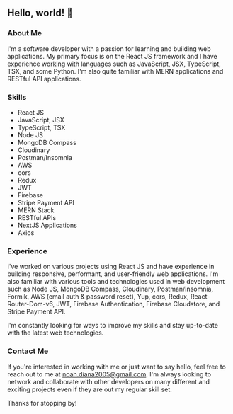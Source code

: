 ## Hello, world! 👋

### About Me
I'm a software developer with a passion for learning and building web applications. My primary focus is on the React JS framework and I have experience working with languages such as JavaScript, JSX, TypeScript, TSX, and some Python. I'm also quite familiar with MERN applications and RESTful API applications.

### Skills
- React JS
- JavaScript, JSX
- TypeScript, TSX
- Node JS
- MongoDB Compass
- Cloudinary
- Postman/Insomnia
- AWS 
- cors
- Redux
- JWT
- Firebase 
- Stripe Payment API
- MERN Stack
- RESTful APIs
- NextJS Applications 
- Axios

### Experience
I've worked on various projects using React JS and have experience in building responsive, performant, and user-friendly web applications. I'm also familiar with various tools and technologies used in web development such as Node JS, MongoDB Compass, Cloudinary, Postman/Insomnia, Formik, AWS (email auth & password reset), Yup, cors, Redux, React-Router-Dom-v6, JWT, Firebase Authentication, Firebase Cloudstore, and Stripe Payment API.

I'm constantly looking for ways to improve my skills and stay up-to-date with the latest web technologies.

### Contact Me
If you're interested in working with me or just want to say hello, feel free to reach out to me at noah.diana2005@gmail.com. I'm always looking to network and collaborate with other developers on many different and exciting projects even if they are out my regular skill set.

Thanks for stopping by!
